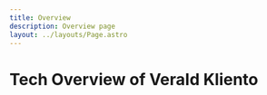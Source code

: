 ```yaml
---
title: Overview
description: Overview page
layout: ../layouts/Page.astro
---
```


# Tech Overview of VeraId Kliento
